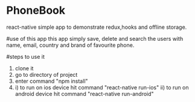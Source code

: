 # PhoneBook
react-native simple app to demonstrate redux,hooks and offline storage.

#use of this app
this app simply save, delete and search the users with name, email, country and brand of favourite phone.


#steps to use it
1) clone it
2) go to directory of project
3) enter command "npm install"
4) i) to run on ios device hit command "react-native run-ios" 
   ii) to run on android device hit command "react-native run-android" 
